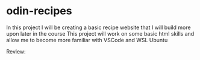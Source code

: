 # odin-recipes
In this project I will be creating a basic recipe website that I will build more upon later in the course
This project will work on some basic html skills and allow me to become more familiar with VSCode and WSL Ubuntu

Review: